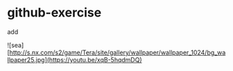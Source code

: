 # github-exercise

add


![sea][http://s.nx.com/s2/game/Tera/site/gallery/wallpaper/wallpaper_1024/bg_wallpaper25.jpg](https://youtu.be/xqB-5hqdmDQ)








